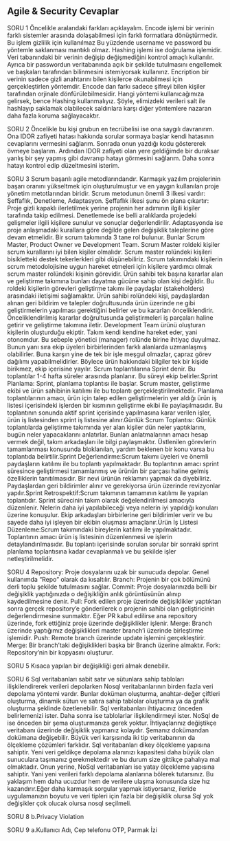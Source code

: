 ## Agile & Security Cevaplar
SORU 1
Öncelikle aralarıdaki farkları açıklayalım. Encode işlemi bir verinin farklı sistemler arasında dolaşabilmesi için farklı formatlara dönüştürmedir. Bu işlem gizlilik için kullanılmaz Bu yüzdende username ve password bu yöntemle saklanması mantıklı olmaz. Hashing işlemi ise doğrulama işlemidir. Veri tabanındaki bir verinin değişip değişmediğini kontrol amaçlı kullanılır. Ayrıca bir passwordun veritabanında açık bir şekilde tutulmasını engellemek ve başkaları tarafından bilinmesini istemiyorsak kullanırız. Encription bir verinin sadece gizli anahtarını bilen kişilerce okunabilmesi için gerçekleştirlen yöntemdir. Encode dan farkı sadece şifreyi bilen kişiler tarafından orjinale dönfürülebilmesidir. Hangi yöntemi kullanıcağımıza gelirsek, bence Hashing kullanmalıyız. Şöyle, elimizdeki verileri salt ile hashlayıp saklamak olabilecek saldırılara karşı diğer yöntemlere nazaran daha fazla koruma sağlayacaktır.

SORU 2
Öncelikle bu kişi grubun en tecrübelisi ise ona saygılı davranırım. Ona IDOR zafiyeti hatası hakkında sorular sormaya başlar kendi hatasının cevaplarını vermesini sağlarım. Sonrada onun yazdığı kodu göstererek övmeye başlarım. Ardından IDOR zafiyeti olan yere geldiğimde bir duraksar yanlış bir şey yapmış gibi davranıp hatayı görmesini sağlarım. Daha sonra hatayı kontrol edip düzeltmesini isterim.

 SORU 3
 Scrum başarılı agile metodlarındandır. Karmaşık yazılım projelerinin başarı oranını yükseltmek için oluşturulmuştur ve en yaygın kullanılan proje yönetim metotlarından biridir. Scrum metodunun önemli 3 ilkesi vardır: Şeffaflık, Denetleme, Adaptasyon. Şeffaflık ilkesi şunu ön plana çıkartır: Proje gizli kapaklı ilerletilmek yerine projenin her adımının ilgili kişiler tarafında takip edilmesi. Denetlemede ise belli aralıklarda projedeki gelişmeler ilgili kişilere sunulur ve sonuçlar değerlendirilir. Adaptasyonda ise proje anlaşmadaki kurallara göre değilde gelen değişiklik taleplerine göre devam etmelidir. Bir scrum takımında 3 tane rol bulunur. Bunlar Scrum Master, Product Owner ve Development Team. Scrum Master roldeki kişiler scrum kurallarını iyi bilen kişiler olmalıdır. Scrum master rolündeki kişileri bisikletteki destek tekerlerkleri gibi düşünebiliriz. Scrum takımındaki kişilerin scrum metodolojisine uygun hareket etmeleri için kişilere yardımcı olmak scrum master rolündeki kişinin görevidir. Ürün sahibi tek başına kararlar alan ve geliştirme takımına bunları dayatma gücüne sahip olan kişi değildir. Bu roldeki kişilerin görevleri geliştirme takımı ile paydaşlar (stakeholders) arasındaki iletişimi sağlamaktır. Ürün sahibi rolündeki kişi, paydaşlardan alınan geri bildirim ve talepler doğrultusunda ürün üzerinde ne gibi geliştirmelerin yapılması gerektiğini belirler ve bu kararları önceliklendirir. Önceliklendirilmiş kararlar doğrultusunda geliştirmeleri iş parçaları haline getirir ve geliştirme takımına iletir. Development Team ürünü oluşturan kişilerin oluşturduğu ekiptir. Takım kendi kendine hareket eder, yani otonomdur. Bu sebeple yönetici (manager) rolünde birine ihtiyaç duyulmaz. Bunun yanı sıra ekip üyeleri birbirlerinden farklı alanlarda uzmanlaşmış olabilirler. Buna karşın yine de tek bir işle meşgul olmazlar, çapraz görev dağılımı yapabilmelidirler. Böylece ürün hakkındaki bilgiler tek bir kişide birikmez, ekip içerisine yayılır. Scrum toplantılarına Sprint denir. Bu toplantılar 1-4 hafta süreler arasında planlanır. Bu süreyi ekip belirler.Sprint Planlama: Sprint, planlama toplantısı ile başlar. Scrum master, geliştirme ekibi ve ürün sahibinin katılımı ile bu toplantı gerçekleştirilmektedir. Planlama toplantılarının amacı, ürün için talep edilen geliştirmelerin yer aldığı ürün iş listesi içerisindeki işlerden bir kısmının geliştirme ekibi ile paylaşılmasıdır. Bu toplantının sonunda aktif sprint içerisinde yapılmasına karar verilen işler, ürün iş listesinden sprint iş listesine alınır.Günlük Scrum Toplantısı: Günlük toplantılarda geliştirme takımında yer alan kişiler dün neler yaptıklarını, bugün neler yapacaklarını anlatırlar. Bunları anlatmalarının amacı hesap vermek değil, takım arkadaşları ile bilgi paylaşmaktır. Üstlenilen görevlerin tamamlanması konusunda bloklanılan, yardım beklenen bir konu varsa bu toplantıda belirtilir.Sprint Değerlendirme:Scrum takımı üyeleri ve önemli paydaşların katılımı ile bu toplantı yapılmaktadır. Bu toplantının amacı sprint süresince geliştirmesi tamamlanmış ve ürünün bir parçası haline gelmiş özelliklerin tanıtılmasıdır. Bir nevi ürünün reklamını yapmak da diyebiliriz. Paydaşlardan geri bildirimler alınır ve gerekiyorsa ürün üzerinde revizyonlar yapılır.Sprint Retrospektif:Scrum takımının tamamının katılımı ile yapılan toplantıdır. Sprint sürecinin takım olarak değelendirilmesi amacıyla düzenlenir. Nelerin daha iyi yapılabileceği veya nelerin iyi yapıldığı konuları üzerine konuşulur. Ekip arkadaşları birbirlerine geri bildirimler verir ve bu sayede daha iyi işleyen bir ekibin oluşması amaçlanır.Ürün İş Listesi Düzenleme:Scrum takımındaki bireylerin katılımı ile yapılmaktadır. Toplantının amacı ürün iş listesinin düzenlenmesi ve işlerin detaylandırılmasıdır. Bu toplantı içerisinde sorulan sorular bir sonraki sprint planlama toplantısına kadar cevaplanmalı ve bu şekilde işler netleştirilmelidir.
 
SORU 4
Repository: Proje dosyalarını uzak bir sunucuda depolar. Genel kullanımda “Repo” olarak da kısaltılır.
Branch: Projenin bir çok bölümünü derli toplu şekilde tutulmasını sağlar.
Commit: Proje dosyalarınızda belli bir değişiklik yaptığınızda o değişikliğin anlık görüntüsünün alınıp kaydedilmesine denir.
Pull: Fork edilen proje üzerinde değişiklikler yaptıktan sonra gerçek repository’e gönderilerek o projenin sahibi olan geliştiricinin değerlendirmesine sunmaktır. Eğer PR kabul edilirse ana repository üzerinde, fork ettiğiniz proje üzerinde değişiklikler işlenir.
Merge: Branch üzerinde yaptığımız değişiklikleri master branch’i üzerinde birleştirme işlemidir.
Push: Remote branch üzerinde update işlemini gerçekleştirir.
Merge: Bir branch’taki değişiklikleri başka bir Branch üzerine almaktır.
Fork: Repository’nin bir kopyasını oluşturur.

SORU 5
Kısaca yapılan bir değişikliği geri almak denebilir.

SORU 6
Sql veritabanları sabit satır ve sütunlara sahip tabloları ilişkilendirerek verileri depolarken Nosql veritabanlarının birden fazla veri depolama yöntemi vardır. Bunlar doküman oluşturma, anahtar-değer çiftleri oluşturma, dinamik sütun ve satıra sahip tablolar oluşturma ya da grafik oluşturma şeklinde özetlenebilir. Sql veritabanları ihtiyacınız önceden belirlemenizi ister. Daha sonra ise tablolarlar ilişkilendirmeyi ister. NoSql de ise önceden bir şema oluşturmanıza gerek yoktur. İhtiyaçlarınız değiştikçe veritabanı üzerinde değişiklik yapmanız kolaydır. Şemanız dokümandan dokümana değişebilir. Büyük veri karşısında iki tip veritabanının da ölçekleme çözümleri farklıdır. Sql veritabanları dikey ölçekleme yapısına sahiptir. Yeni veri geldikçe depolama alanınızı kapasitesi daha büyük olan sunuculara taşımanız gerekmektedir ve bu durum size gittikçe pahalıya mal olmaktadır. Onun yerine, NoSql veritabanları ise yatay ölçekleme yapısına sahiptir. Yani yeni verileri farklı depolama alanlarına bölerek tutarsınız. Bu yaklaşım hem daha ucuzdur hem de verilere ulaşma konusunda size hız kazandırır.Eğer daha karmaşık sorgular yapmak istiyorsanız, ileride uygulamanızın boyutu ve veri tipleri için fazla bir değişiklik olursa Sql yok değişikler çok olucak olursa nosql seçilmeli.


SORU 8
b.Privacy Violation

SORU 9
a.Kullanıcı Adı, Cep telefonu OTP, Parmak İzi
 
 
 
 
 
 
 
 
 
 
 
 
 
 
 
 
 

